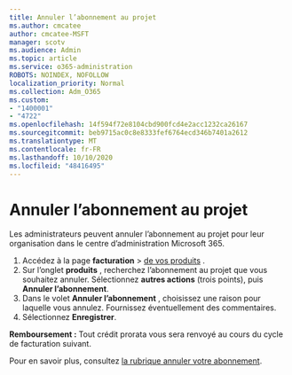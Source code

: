 ```yaml
---
title: Annuler l’abonnement au projet
ms.author: cmcatee
author: cmcatee-MSFT
manager: scotv
ms.audience: Admin
ms.topic: article
ms.service: o365-administration
ROBOTS: NOINDEX, NOFOLLOW
localization_priority: Normal
ms.collection: Adm_O365
ms.custom:
- "1400001"
- "4722"
ms.openlocfilehash: 14f594f72e8104cbd900fcd4e2acc1232ca26167
ms.sourcegitcommit: beb9715ac0c8e8333fef6764ecd346b7401a2612
ms.translationtype: MT
ms.contentlocale: fr-FR
ms.lasthandoff: 10/10/2020
ms.locfileid: "48416495"
---
```

# <a name="cancel-project-subscription"></a>Annuler l’abonnement au projet

Les administrateurs peuvent annuler l’abonnement au projet pour leur organisation dans le centre d’administration Microsoft 365.

1. Accédez à la page **facturation** \> [de vos produits](https://go.microsoft.com/fwlink/p/?linkid=842054) .
2. Sur l’onglet **produits** , recherchez l’abonnement au projet que vous souhaitez annuler. Sélectionnez **autres actions** (trois points), puis **Annuler l’abonnement**.
3. Dans le volet **Annuler l’abonnement** , choisissez une raison pour laquelle vous annulez. Fournissez éventuellement des commentaires.
4. Sélectionnez **Enregistrer**.

**Remboursement :** Tout crédit prorata vous sera renvoyé au cours du cycle de facturation suivant.

Pour en savoir plus, consultez [la rubrique annuler votre abonnement](https://docs.microsoft.com/microsoft-365/commerce/subscriptions/cancel-your-subscription).